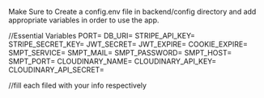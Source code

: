 Make Sure to Create a config.env file in backend/config directory and add appropriate variables in order to use the app.

//Essential Variables
PORT= 
DB_URI= 
STRIPE_API_KEY= 
STRIPE_SECRET_KEY= 
JWT_SECRET= 
JWT_EXPIRE= 
COOKIE_EXPIRE= 
SMPT_SERVICE= 
SMPT_MAIL= 
SMPT_PASSWORD= 
SMPT_HOST= 
SMPT_PORT= 
CLOUDINARY_NAME= 
CLOUDINARY_API_KEY= 
CLOUDINARY_API_SECRET= 

//fill each filed with your info respectively  